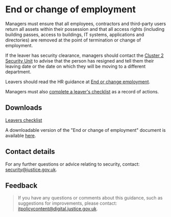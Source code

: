 # End or change of employment

Managers must ensure that all employees, contractors and third-party users return all assets within their possession and that all access rights \(including building passes, access to buildings, IT systems, applications and directories\) are removed at the point of termination or change of employment.

If the leaver has security clearance, managers should contact the [Cluster 2 Security Unit](mailto:contactus@cluster2security.gov.uk) to advise that the person has resigned and tell them their leaving date or the date on which they will be moving to a different department.

Leavers should read the HR guidance at [End or change employment](https://intranet.justice.gov.uk/guidance/hr/end-change-of-employment/).

Managers must also [complete a leaver's checklist](https://intranet.justice.gov.uk/documents/2015/04/leavers-checklist-for-managers.docx) as a record of actions.

## Downloads

[Leavers checklist](https://intranet.justice.gov.uk/documents/2015/04/leavers-checklist-for-managers.docx)

A downloadable version of the "End or change of employment" document is available [here](./gs/end-or-change-of-employment.docx).

## Contact details

For any further questions or advice relating to security, contact: [security@justice.gov.uk](mailto:security@justice.gov.uk).

## Feedback

> If you have any questions or comments about this guidance, such as suggestions for improvements, please contact: [itpolicycontent@digital.justice.gov.uk](mailto:itpolicycontent@digital.justice.gov.uk).

